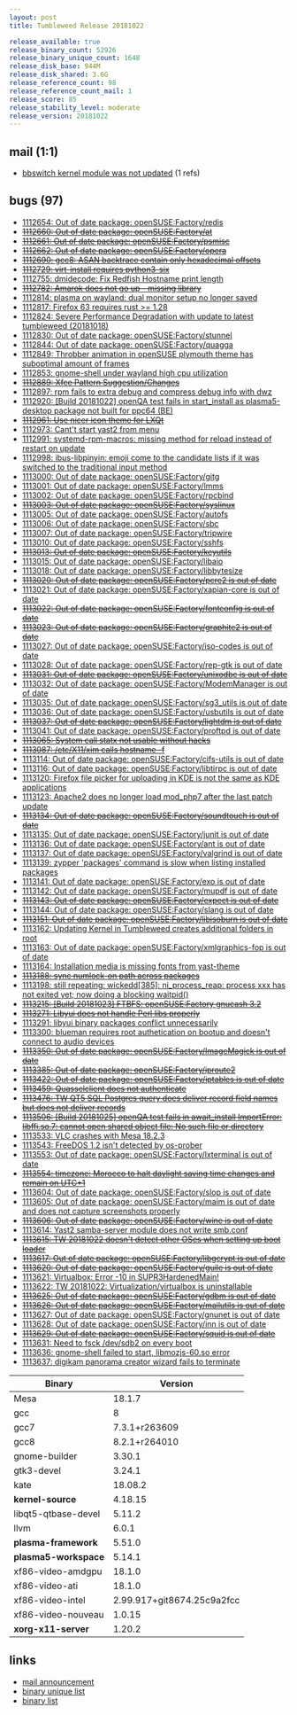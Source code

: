 ```yaml
---
layout: post
title: Tumbleweed Release 20181022

release_available: true
release_binary_count: 52926
release_binary_unique_count: 1648
release_disk_base: 944M
release_disk_shared: 3.6G
release_reference_count: 98
release_reference_count_mail: 1
release_score: 85
release_stability_level: moderate
release_version: 20181022
---
```


## mail (1:1)

- [bbswitch kernel module was not updated](https://lists.opensuse.org/opensuse-factory/2018-10/msg00294.html) (1 refs)

## bugs (97)

<!--more-->

- [1112654: Out of date package: openSUSE:Factory/redis](https://bugzilla.opensuse.org/show_bug.cgi?id=1112654)
- ~~[1112660: Out of date package: openSUSE:Factory/at](https://bugzilla.opensuse.org/show_bug.cgi?id=1112660)~~
- ~~[1112661: Out of date package: openSUSE:Factory/psmisc](https://bugzilla.opensuse.org/show_bug.cgi?id=1112661)~~
- ~~[1112662: Out of date package: openSUSE:Factory/opera](https://bugzilla.opensuse.org/show_bug.cgi?id=1112662)~~
- ~~[1112690: gcc8: ASAN backtrace contain only hexadecimal offsets](https://bugzilla.opensuse.org/show_bug.cgi?id=1112690)~~
- ~~[1112729: virt-install requires python3-six](https://bugzilla.opensuse.org/show_bug.cgi?id=1112729)~~
- [1112755: dmidecode: Fix Redfish Hostname print length](https://bugzilla.opensuse.org/show_bug.cgi?id=1112755)
- ~~[1112782: Amarok does not go up - missing library](https://bugzilla.opensuse.org/show_bug.cgi?id=1112782)~~
- [1112814: plasma on wayland: dual monitor setup no longer saved](https://bugzilla.opensuse.org/show_bug.cgi?id=1112814)
- [1112817: Firefox 63 requires rust >= 1.28](https://bugzilla.opensuse.org/show_bug.cgi?id=1112817)
- [1112824: Severe Performance Degradation with update to latest tumbleweed (20181018)](https://bugzilla.opensuse.org/show_bug.cgi?id=1112824)
- [1112830: Out of date package: openSUSE:Factory/stunnel](https://bugzilla.opensuse.org/show_bug.cgi?id=1112830)
- [1112844: Out of date package: openSUSE:Factory/quagga](https://bugzilla.opensuse.org/show_bug.cgi?id=1112844)
- [1112849: Throbber animation in openSUSE plymouth theme has suboptimal amount of frames](https://bugzilla.opensuse.org/show_bug.cgi?id=1112849)
- [1112853: gnome-shell under wayland high cpu utilization](https://bugzilla.opensuse.org/show_bug.cgi?id=1112853)
- ~~[1112889: Xfce Pattern Suggestion/Changes](https://bugzilla.opensuse.org/show_bug.cgi?id=1112889)~~
- [1112897: rpm fails to extra debug and compress debug info with dwz](https://bugzilla.opensuse.org/show_bug.cgi?id=1112897)
- [1112920: \[Build 20181022\] openQA test fails in start_install as plasma5-desktop package not built for ppc64 (BE)](https://bugzilla.opensuse.org/show_bug.cgi?id=1112920)
- ~~[1112961: Use nicer icon theme for LXQt](https://bugzilla.opensuse.org/show_bug.cgi?id=1112961)~~
- [1112973: Cant't start yast2 from menu](https://bugzilla.opensuse.org/show_bug.cgi?id=1112973)
- [1112991: systemd-rpm-macros: missing method for reload instead of restart on update](https://bugzilla.opensuse.org/show_bug.cgi?id=1112991)
- [1112998: ibus-libpinyin: emoji come to the candidate lists if it was switched to the traditional input method](https://bugzilla.opensuse.org/show_bug.cgi?id=1112998)
- [1113000: Out of date package: openSUSE:Factory/gitg](https://bugzilla.opensuse.org/show_bug.cgi?id=1113000)
- [1113001: Out of date package: openSUSE:Factory/lmms](https://bugzilla.opensuse.org/show_bug.cgi?id=1113001)
- [1113002: Out of date package: openSUSE:Factory/rpcbind](https://bugzilla.opensuse.org/show_bug.cgi?id=1113002)
- ~~[1113003: Out of date package: openSUSE:Factory/syslinux](https://bugzilla.opensuse.org/show_bug.cgi?id=1113003)~~
- [1113005: Out of date package: openSUSE:Factory/autofs](https://bugzilla.opensuse.org/show_bug.cgi?id=1113005)
- [1113006: Out of date package: openSUSE:Factory/sbc](https://bugzilla.opensuse.org/show_bug.cgi?id=1113006)
- [1113007: Out of date package: openSUSE:Factory/tripwire](https://bugzilla.opensuse.org/show_bug.cgi?id=1113007)
- [1113010: Out of date package: openSUSE:Factory/sshfs](https://bugzilla.opensuse.org/show_bug.cgi?id=1113010)
- ~~[1113013: Out of date package: openSUSE:Factory/keyutils](https://bugzilla.opensuse.org/show_bug.cgi?id=1113013)~~
- [1113015: Out of date package: openSUSE:Factory/libaio](https://bugzilla.opensuse.org/show_bug.cgi?id=1113015)
- [1113018: Out of date package: openSUSE:Factory/libbytesize](https://bugzilla.opensuse.org/show_bug.cgi?id=1113018)
- ~~[1113020: Out of date package: openSUSE:Factory/pcre2 is out of date](https://bugzilla.opensuse.org/show_bug.cgi?id=1113020)~~
- [1113021: Out of date package: openSUSE:Factory/xapian-core is out of date](https://bugzilla.opensuse.org/show_bug.cgi?id=1113021)
- ~~[1113022: Out of date package: openSUSE:Factory/fontconfig is out of date](https://bugzilla.opensuse.org/show_bug.cgi?id=1113022)~~
- ~~[1113023: Out of date package: openSUSE:Factory/graphite2 is out of date](https://bugzilla.opensuse.org/show_bug.cgi?id=1113023)~~
- [1113027: Out of date package: openSUSE:Factory/iso-codes is out of date](https://bugzilla.opensuse.org/show_bug.cgi?id=1113027)
- [1113028: Out of date package: openSUSE:Factory/rep-gtk is out of date](https://bugzilla.opensuse.org/show_bug.cgi?id=1113028)
- ~~[1113031: Out of date package: openSUSE:Factory/unixodbc is out of date](https://bugzilla.opensuse.org/show_bug.cgi?id=1113031)~~
- [1113032: Out of date package: openSUSE:Factory/ModemManager is out of date](https://bugzilla.opensuse.org/show_bug.cgi?id=1113032)
- [1113035: Out of date package: openSUSE:Factory/sg3_utils is out of date](https://bugzilla.opensuse.org/show_bug.cgi?id=1113035)
- [1113036: Out of date package: openSUSE:Factory/usbutils is out of date](https://bugzilla.opensuse.org/show_bug.cgi?id=1113036)
- ~~[1113037: Out of date package: openSUSE:Factory/lightdm is out of date](https://bugzilla.opensuse.org/show_bug.cgi?id=1113037)~~
- [1113041: Out of date package: openSUSE:Factory/proftpd is out of date](https://bugzilla.opensuse.org/show_bug.cgi?id=1113041)
- ~~[1113065: System call statx not usable without hacks](https://bugzilla.opensuse.org/show_bug.cgi?id=1113065)~~
- ~~[1113087: /etc/X11/xim calls hostname -f](https://bugzilla.opensuse.org/show_bug.cgi?id=1113087)~~
- [1113114: Out of date package: openSUSE:Factory/cifs-utils is out of date](https://bugzilla.opensuse.org/show_bug.cgi?id=1113114)
- [1113116: Out of date package: openSUSE:Factory/libtirpc is out of date](https://bugzilla.opensuse.org/show_bug.cgi?id=1113116)
- [1113120: Firefox file picker for uploading  in KDE  is not the same as KDE applications](https://bugzilla.opensuse.org/show_bug.cgi?id=1113120)
- [1113123: Apache2 does no longer load mod_php7 after the last patch update](https://bugzilla.opensuse.org/show_bug.cgi?id=1113123)
- ~~[1113134: Out of date package: openSUSE:Factory/soundtouch is out of date](https://bugzilla.opensuse.org/show_bug.cgi?id=1113134)~~
- [1113135: Out of date package: openSUSE:Factory/junit is out of date](https://bugzilla.opensuse.org/show_bug.cgi?id=1113135)
- [1113136: Out of date package: openSUSE:Factory/ant is out of date](https://bugzilla.opensuse.org/show_bug.cgi?id=1113136)
- [1113137: Out of date package: openSUSE:Factory/valgrind is out of date](https://bugzilla.opensuse.org/show_bug.cgi?id=1113137)
- [1113139: zypper 'packages' command is slow when listing installed packages](https://bugzilla.opensuse.org/show_bug.cgi?id=1113139)
- [1113141: Out of date package: openSUSE:Factory/exo is out of date](https://bugzilla.opensuse.org/show_bug.cgi?id=1113141)
- [1113142: Out of date package: openSUSE:Factory/mupdf is out of date](https://bugzilla.opensuse.org/show_bug.cgi?id=1113142)
- ~~[1113143: Out of date package: openSUSE:Factory/expect is out of date](https://bugzilla.opensuse.org/show_bug.cgi?id=1113143)~~
- [1113144: Out of date package: openSUSE:Factory/slang is out of date](https://bugzilla.opensuse.org/show_bug.cgi?id=1113144)
- ~~[1113151: Out of date package: openSUSE:Factory/libisoburn is out of date](https://bugzilla.opensuse.org/show_bug.cgi?id=1113151)~~
- [1113162: Updating Kernel in Tumbleweed creates additional folders in root](https://bugzilla.opensuse.org/show_bug.cgi?id=1113162)
- [1113163: Out of date package: openSUSE:Factory/xmlgraphics-fop is out of date](https://bugzilla.opensuse.org/show_bug.cgi?id=1113163)
- [1113164: Installation media is missing fonts from yast-theme](https://bugzilla.opensuse.org/show_bug.cgi?id=1113164)
- ~~[1113188: sync numlock-on path across packages](https://bugzilla.opensuse.org/show_bug.cgi?id=1113188)~~
- [1113198: still repeating:  wickedd\[385\]: ni_process_reap: process xxx has not exited yet; now doing a blocking waitpid()](https://bugzilla.opensuse.org/show_bug.cgi?id=1113198)
- ~~[1113215: \[Build 20181023\] FTBFS: openSUSE:Factory gnucash 3.2](https://bugzilla.opensuse.org/show_bug.cgi?id=1113215)~~
- ~~[1113271: Libyui does not handle Perl libs properly](https://bugzilla.opensuse.org/show_bug.cgi?id=1113271)~~
- [1113291: libyui binary packages conflict unnecessarily](https://bugzilla.opensuse.org/show_bug.cgi?id=1113291)
- [1113300: blueman requires root authetication on bootup and doesn't connect to audio devices](https://bugzilla.opensuse.org/show_bug.cgi?id=1113300)
- ~~[1113350: Out of date package: openSUSE:Factory/ImageMagick is out of date](https://bugzilla.opensuse.org/show_bug.cgi?id=1113350)~~
- ~~[1113385: Out of date package: openSUSE:Factory/iproute2](https://bugzilla.opensuse.org/show_bug.cgi?id=1113385)~~
- ~~[1113422: Out of date package: openSUSE:Factory/iptables is out of date](https://bugzilla.opensuse.org/show_bug.cgi?id=1113422)~~
- ~~[1113459: Quasselclient does not authenticate](https://bugzilla.opensuse.org/show_bug.cgi?id=1113459)~~
- ~~[1113476: TW QT5 SQL Postgres query does deliver record field names but does not deliver records](https://bugzilla.opensuse.org/show_bug.cgi?id=1113476)~~
- ~~[1113506: \[Build 20181025\] openQA test fails in await_install  ImportError: libffi.so.7: cannot open shared object file: No such file or directory](https://bugzilla.opensuse.org/show_bug.cgi?id=1113506)~~
- [1113533: VLC crashes with Mesa 18.2.3](https://bugzilla.opensuse.org/show_bug.cgi?id=1113533)
- [1113543: FreeDOS 1.2 isn't detected by os-prober](https://bugzilla.opensuse.org/show_bug.cgi?id=1113543)
- [1113553: Out of date package: openSUSE:Factory/lxterminal is out of date](https://bugzilla.opensuse.org/show_bug.cgi?id=1113553)
- ~~[1113554: timezone: Morocco to halt daylight saving time changes and remain on UTC+1](https://bugzilla.opensuse.org/show_bug.cgi?id=1113554)~~
- [1113604: Out of date package: openSUSE:Factory/slop is out of date](https://bugzilla.opensuse.org/show_bug.cgi?id=1113604)
- [1113605: Out of date package: openSUSE:Factory/maim is out of date and does not capture screenshots properly](https://bugzilla.opensuse.org/show_bug.cgi?id=1113605)
- ~~[1113606: Out of date package: openSUSE:Factory/wine is out of date](https://bugzilla.opensuse.org/show_bug.cgi?id=1113606)~~
- [1113614: Yast2 samba-server module does not write smb.conf](https://bugzilla.opensuse.org/show_bug.cgi?id=1113614)
- ~~[1113615: TW 20181022 doesn't detect other OSes when setting up boot loader](https://bugzilla.opensuse.org/show_bug.cgi?id=1113615)~~
- ~~[1113617: Out of date package: openSUSE:Factory/libgcrypt is out of date](https://bugzilla.opensuse.org/show_bug.cgi?id=1113617)~~
- ~~[1113620: Out of date package: openSUSE:Factory/guile is out of date](https://bugzilla.opensuse.org/show_bug.cgi?id=1113620)~~
- [1113621: Virtualbox: Error -10 in SUPR3HardenedMain!](https://bugzilla.opensuse.org/show_bug.cgi?id=1113621)
- [1113622: TW 20181022: Virtualization/virtualbox is uninstallable](https://bugzilla.opensuse.org/show_bug.cgi?id=1113622)
- ~~[1113625: Out of date package: openSUSE:Factory/gdbm is out of date](https://bugzilla.opensuse.org/show_bug.cgi?id=1113625)~~
- ~~[1113626: Out of date package: openSUSE:Factory/mailutils is out of date](https://bugzilla.opensuse.org/show_bug.cgi?id=1113626)~~
- [1113627: Out of date package: openSUSE:Factory/gnunet is out of date](https://bugzilla.opensuse.org/show_bug.cgi?id=1113627)
- [1113628: Out of date package: openSUSE:Factory/inn is out of date](https://bugzilla.opensuse.org/show_bug.cgi?id=1113628)
- ~~[1113629: Out of date package: openSUSE:Factory/squid is out of date](https://bugzilla.opensuse.org/show_bug.cgi?id=1113629)~~
- [1113631: Need to fsck /dev/sdb2 on every boot](https://bugzilla.opensuse.org/show_bug.cgi?id=1113631)
- [1113636: gnome-shell failed to start, libmozjs-60.so error](https://bugzilla.opensuse.org/show_bug.cgi?id=1113636)
- [1113637: digikam panorama creator wizard fails to terminate](https://bugzilla.opensuse.org/show_bug.cgi?id=1113637)

Binary | Version
--- | ---
Mesa | 18.1.7
gcc | 8
gcc7 | 7.3.1+r263609
gcc8 | 8.2.1+r264010
gnome-builder | 3.30.1
gtk3-devel | 3.24.1
kate | 18.08.2
**kernel-source** | 4.18.15
libqt5-qtbase-devel | 5.11.2
llvm | 6.0.1
**plasma-framework** | 5.51.0
**plasma5-workspace** | 5.14.1
xf86-video-amdgpu | 18.1.0
xf86-video-ati | 18.1.0
xf86-video-intel | 2.99.917+git8674.25c9a2fcc
xf86-video-nouveau | 1.0.15
**xorg-x11-server** | 1.20.2

## links

- [mail announcement](https://lists.opensuse.org/opensuse-factory/2018-10/msg00248.html)
- [binary unique list](http://download.tumbleweed.boombatower.com/20181022/rpm.unique.list)
- [binary list](http://download.tumbleweed.boombatower.com/20181022/rpm.list)
